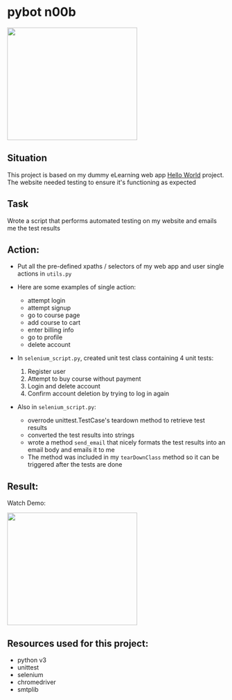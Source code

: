 # pybot n00b
<img src="https://github.com/shafin071/pybot.n00b/blob/master/assets/pybot2.gif" width="300" height="260">

## Situation
This project is based on my dummy eLearning web app [Hello World](https://shafin-elearning.herokuapp.com/) project. The website needed testing to ensure it's functioning as expected

## Task
Wrote a script that performs automated testing on my website and emails me the test results

## Action:
* Put all the pre-defined xpaths / selectors of my web app and user single actions in `utils.py`
* Here are some examples of single action:
  * attempt login
  - attempt signup
  - go to course page
  - add course to cart
  - enter billing info
  - go to profile
  - delete account

* In `selenium_script.py`, created unit test class containing 4 unit tests:
  1. Register user
  2. Attempt to buy course without payment
  3. Login and delete account
  4. Confirm account deletion by trying to log in again

* Also in `selenium_script.py`:
  - overrode unittest.TestCase's teardown method to retrieve test results
  - converted the test results into strings 
  - wrote a method `send_email` that nicely formats the test results into an email body and emails it to me
  - The method was included in my `tearDownClass` method so it can be triggered after the tests are done

## Result:
Watch Demo:

[<img src="https://github.com/shafin071/pybot.n00b/blob/master/assets/vid_snapshot.JPG" width="300" height="260">](https://www.youtube.com/watch?v=aqrQ4hAe17Q&feature=youtu.be)

## Resources used for this project:
* python v3
* unittest
* selenium
* chromedriver
* smtplib
